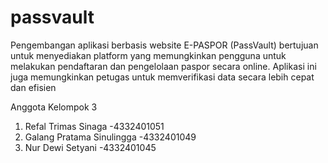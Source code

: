 # passvault
Pengembangan aplikasi berbasis website E-PASPOR (PassVault) bertujuan untuk menyediakan platform yang memungkinkan pengguna untuk melakukan pendaftaran dan pengelolaan paspor secara online. Aplikasi ini juga memungkinkan petugas untuk memverifikasi data secara lebih cepat dan efisien

Anggota Kelompok 3
1. Refal Trimas Sinaga -4332401051
2. Galang Pratama Sinulingga -4332401049
3. Nur Dewi Setyani -4332401045
